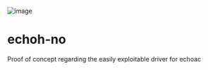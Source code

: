 ![image](https://github.com/kite03/echoac-poc/assets/67329371/d9648d93-545a-4f02-ab5e-0d27d0bd8851)


# echoh-no


Proof of concept regarding the easily exploitable driver for echoac
